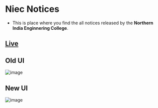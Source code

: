 # Niec Notices
- This is place where you find the all notices released by the **Northern India Enginnering College**.

## [Live](https://niec.onrender.com)

## Old UI
![image](https://user-images.githubusercontent.com/86917304/186363236-54b4139b-8d5b-4f30-be96-54f9ea2fa503.png)

## New UI
![image](https://user-images.githubusercontent.com/86917304/206892326-b92462e7-264a-4523-a51e-6c4eaec4056d.png)


